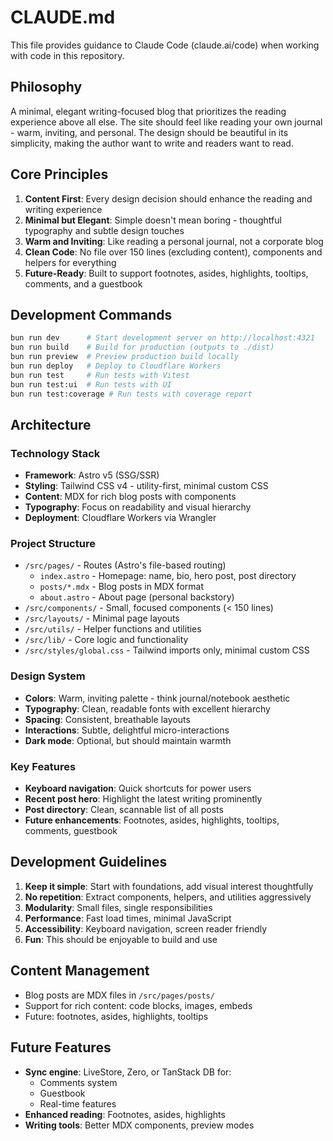 # CLAUDE.md

This file provides guidance to Claude Code (claude.ai/code) when working with code in this repository.

## Philosophy

A minimal, elegant writing-focused blog that prioritizes the reading experience above all else. The site should feel like reading your own journal - warm, inviting, and personal. The design should be beautiful in its simplicity, making the author want to write and readers want to read.

## Core Principles

1. **Content First**: Every design decision should enhance the reading and writing experience
2. **Minimal but Elegant**: Simple doesn't mean boring - thoughtful typography and subtle design touches
3. **Warm and Inviting**: Like reading a personal journal, not a corporate blog
4. **Clean Code**: No file over 150 lines (excluding content), components and helpers for everything
5. **Future-Ready**: Built to support footnotes, asides, highlights, tooltips, comments, and a guestbook

## Development Commands

```bash
bun run dev      # Start development server on http://localhost:4321
bun run build    # Build for production (outputs to ./dist)
bun run preview  # Preview production build locally
bun run deploy   # Deploy to Cloudflare Workers
bun run test     # Run tests with Vitest
bun run test:ui  # Run tests with UI
bun run test:coverage # Run tests with coverage report
```

## Architecture

### Technology Stack

- **Framework**: Astro v5 (SSG/SSR)
- **Styling**: Tailwind CSS v4 - utility-first, minimal custom CSS
- **Content**: MDX for rich blog posts with components
- **Typography**: Focus on readability and visual hierarchy
- **Deployment**: Cloudflare Workers via Wrangler

### Project Structure

- `/src/pages/` - Routes (Astro's file-based routing)
  - `index.astro` - Homepage: name, bio, hero post, post directory
  - `posts/*.mdx` - Blog posts in MDX format
  - `about.astro` - About page (personal backstory)
- `/src/components/` - Small, focused components (< 150 lines)
- `/src/layouts/` - Minimal page layouts
- `/src/utils/` - Helper functions and utilities
- `/src/lib/` - Core logic and functionality
- `/src/styles/global.css` - Tailwind imports only, minimal custom CSS

### Design System

- **Colors**: Warm, inviting palette - think journal/notebook aesthetic
- **Typography**: Clean, readable fonts with excellent hierarchy
- **Spacing**: Consistent, breathable layouts
- **Interactions**: Subtle, delightful micro-interactions
- **Dark mode**: Optional, but should maintain warmth

### Key Features

- **Keyboard navigation**: Quick shortcuts for power users
- **Recent post hero**: Highlight the latest writing prominently
- **Post directory**: Clean, scannable list of all posts
- **Future enhancements**: Footnotes, asides, highlights, tooltips, comments, guestbook

## Development Guidelines

1. **Keep it simple**: Start with foundations, add visual interest thoughtfully
2. **No repetition**: Extract components, helpers, and utilities aggressively
3. **Modularity**: Small files, single responsibilities
4. **Performance**: Fast load times, minimal JavaScript
5. **Accessibility**: Keyboard navigation, screen reader friendly
6. **Fun**: This should be enjoyable to build and use

## Content Management

- Blog posts are MDX files in `/src/pages/posts/`
- Support for rich content: code blocks, images, embeds
- Future: footnotes, asides, highlights, tooltips

## Future Features

- **Sync engine**: LiveStore, Zero, or TanStack DB for:
  - Comments system
  - Guestbook
  - Real-time features
- **Enhanced reading**: Footnotes, asides, highlights
- **Writing tools**: Better MDX components, preview modes
